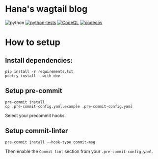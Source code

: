 # Hana's wagtail blog

![python](https://img.shields.io/static/v1?label=Python&message=3.12&logo=Python&color=3776AB)
[![python-tests](https://github.com/HanaPoulpe/blog/actions/workflows/run-python-tests.yml/badge.svg)](https://github.com/HanaPoulpe/blog/actions/workflows/run-python-tests.yml)
[![CodeQL](https://github.com/HanaPoulpe/blog/actions/workflows/github-code-scanning/codeql/badge.svg)](https://github.com/HanaPoulpe/blog/actions/workflows/github-code-scanning/codeql)
[![codecov](https://codecov.io/github/HanaPoulpe/blog/graph/badge.svg?token=D5J8G4P5RC)](https://codecov.io/github/HanaPoulpe/blog)

# How to setup
## Install dependencies:

```shell
pip install -r requirements.txt
poetry install --with dev
```

## Setup pre-commit

```shell
pre-commit install
cp .pre-commit-config.yaml.example .pre-commit-config.yaml
```

Select your precommit hooks.

## Setup commit-linter

```shell
pre-commit install --hook-type commit-msg
```

Then enable the `Commit lint` section from your `.pre-commit-config.yaml`.
